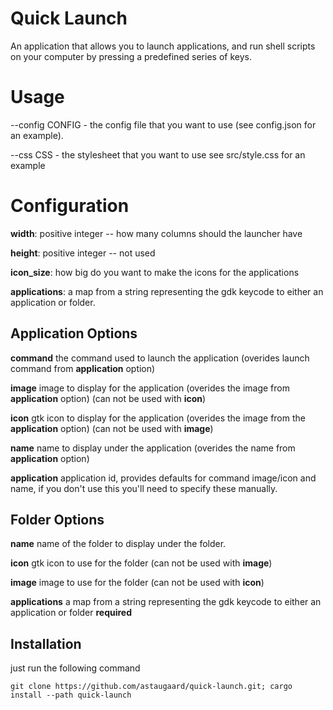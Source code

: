 # Quick Launch
An application that allows you to launch applications, and run shell scripts on your computer by pressing a predefined series of keys.

# Usage 
--config CONFIG - the config file that you want to use (see config.json for an example).

--css CSS - the stylesheet that you want to use see src/style.css for an example

# Configuration
**width**: positive integer -- how many columns should the launcher have

**height**: positive integer -- not used

**icon_size**: how big do you want to make the icons for the applications

**applications**: a map from a string representing the gdk keycode to either an application or folder.

## Application Options
**command** the command used to launch the application (overides launch command from **application** option)

**image** image to display for the application (overides the image from **application** option) (can not be used with **icon**)

**icon** gtk icon to display for the application (overides the image from the **application** option) (can not be used with **image**)

**name** name to display under the application (overides the name from **application** option)

**application** application id, provides defaults for command image/icon and name, if you don't use this you'll need to specify these manually. 

## Folder Options
**name** name of the folder to display under the folder.

**icon** gtk icon to use for the folder (can not be used with **image**)

**image** image to use for the folder (can not be used with **icon**)

**applications** a map from a string representing the gdk keycode to either an application or folder **required**

## Installation
just run the following command

```
git clone https://github.com/astaugaard/quick-launch.git; cargo install --path quick-launch
```
